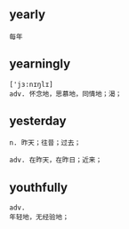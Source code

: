 ## yearly
```
每年
```

## yearningly
```
['jɜ:nɪŋlɪ]
adv. 怀念地，思慕地，同情地；渴；
```

## yesterday
```
n. 昨天；往昔；过去；

adv. 在昨天，在昨日；近来；
```
## youthfully
```
adv.
年轻地，无经验地；
```